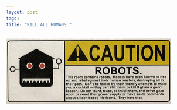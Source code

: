 ```yaml
--- 
layout: post
tags: 
title: "KILL ALL HUMANS "
---
```

![](/tumblr_files/EGJ89SLNC8bj8529hQPzhIla_500.jpg)
